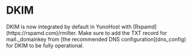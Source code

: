 # DKIM

<div class="alert alert-info">
DKIM is now integrated by default in YunoHost with [Rspamd](https://rspamd.com)/rmilter.
Make sure to add the TXT record for mail._domainkey from [the recommended DNS
configuration](dns_config) for DKIM to be fully operational.
</div>

